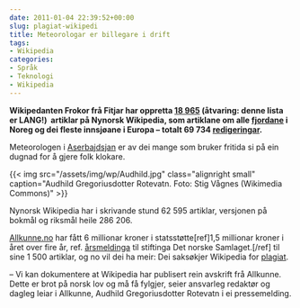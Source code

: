```yaml
---
date: 2011-01-04 22:39:52+00:00
slug: plagiat-wikipedi
title: Meteorologar er billegare i drift
tags:
- Wikipedia
categories:
- Språk
- Teknologi
- Wikipedia
---
```


**Wikipedanten Frokor frå Fitjar har oppretta [18 965](http://toolserver.org/~soxred93/pages/index.php?name=Frokor&lang=nn&wiki=wikipedia&namespace=0&redirects=noredirects&getall=1) (åtvaring: denne lista er LANG!)  artiklar på Nynorsk Wikipedia, som artiklane om alle [fjordane](http://nn.wikipedia.org/wiki/Fjordar_i_Noreg) i Noreg og dei fleste innsjøane i Europa – totalt 69 734 [redigeringar](http://toolserver.org/~river/cgi-bin/count_edits?user=Frokor&dbname=nnwiki_p).** 

Meteorologen i [Aserbajdsjan](http://nn.wikipedia.org/wiki/Aserbajdsjan) er av dei mange som bruker fritida si på ein dugnad for å gjere folk klokare.

<!--more-->

{{< img src="/assets/img/wp/Audhild.jpg" class="alignright small" caption="Audhild Gregoriusdotter Rotevatn. Foto: Stig Vågnes (Wikimedia Commons)" >}}

Nynorsk Wikipedia har i skrivande stund 62 595 artiklar, versjonen på bokmål og riksmål heile 286 206.

[Allkunne.no](http://www.allkunne.no/) har fått 6 millionar kroner i statsstøtte[ref]1,5 millionar kroner i året over fire år, ref. [årsmeldinga](http://www.samlaget.no/Toppmeny/Om-Samlaget/Stiftinga-Det-Norske-Samlaget/~/media/Samlaget/Om-Samlaget/PDF/1713_001.ashx) til stiftinga Det norske Samlaget.[/ref] til sine 1 500 artiklar, og no vil dei ha meir: Dei saksøkjer Wikipedia for [plagiat](http://www.framtida.no/articles/wikipedia-bryt-andsverkslova).

– Vi kan dokumentere at Wikipedia har publisert rein avskrift frå Allkunne. Dette er brot på norsk lov og må få fylgjer, seier ansvarleg redaktør og dagleg leiar i Allkunne, Audhild Gregoriusdotter Rotevatn i ei pressemelding.
